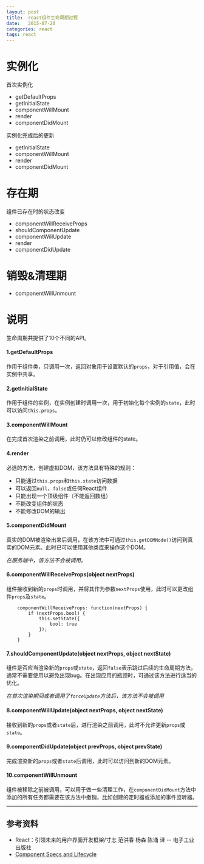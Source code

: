 ```yaml
---
layout: post
title:  react组件生命周期过程
date:   2015-07-20
categories: react
tags: react
---
```


# 实例化

首次实例化

- getDefaultProps
- getInitialState
- componentWillMount
- render
- componentDidMount

实例化完成后的更新

- getInitialState
- componentWillMount
- render
- componentDidMount

# 存在期

组件已存在时的状态改变

- componentWillReceiveProps
- shouldComponentUpdate
- componentWillUpdate
- render
- componentDidUpdate

# 销毁&清理期

- componentWillUnmount

# 说明

生命周期共提供了10个不同的API。

#### 1.getDefaultProps

作用于组件类，只调用一次，返回对象用于设置默认的`props`，对于引用值，会在实例中共享。

#### 2.getInitialState

作用于组件的实例，在实例创建时调用一次，用于初始化每个实例的`state`，此时可以访问`this.props`。

#### 3.componentWillMount

在完成首次渲染之前调用，此时仍可以修改组件的state。

#### 4.render

必选的方法，创建虚拟DOM，该方法具有特殊的规则：

- 只能通过`this.props`和`this.state`访问数据
- 可以返回`null`、`false`或任何React组件
- 只能出现一个顶级组件（不能返回数组）
- 不能改变组件的状态
- 不能修改DOM的输出

#### 5.componentDidMount

真实的DOM被渲染出来后调用，在该方法中可通过`this.getDOMNode()`访问到真实的DOM元素。此时已可以使用其他类库来操作这个DOM。

*在服务端中，该方法不会被调用。*

#### 6.componentWillReceiveProps(object nextProps)

组件接收到新的`props`时调用，并将其作为参数`nextProps`使用，此时可以更改组件`props`及`state`。

        componentWillReceiveProps: function(nextProps) {
            if (nextProps.bool) {
                this.setState({
                    bool: true
                });
            }
        }

#### 7.shouldComponentUpdate(object nextProps, object nextState)

组件是否应当渲染新的`props`或`state`，返回`false`表示跳过后续的生命周期方法，通常不需要使用以避免出现bug。在出现应用的瓶颈时，可通过该方法进行适当的优化。

*在首次渲染期间或者调用了`forceUpdate`方法后，该方法不会被调用*

#### 8.componentWillUpdate(object nextProps, object nextState)

接收到新的`props`或者`state`后，进行渲染之前调用，此时不允许更新`props`或`state`。

#### 9.componentDidUpdate(object prevProps, object prevState)

完成渲染新的`props`或者`state`后调用，此时可以访问到新的DOM元素。

#### 10.componentWillUnmount

组件被移除之前被调用，可以用于做一些清理工作，在`componentDidMount`方法中添加的所有任务都需要在该方法中撤销，比如创建的定时器或添加的事件监听器。

- - -


## 参考资料
* React：引领未来的用户界面开发框架/寸志 范洪春 杨森 陈涌 译 -- 电子工业出版社
* [Component Specs and Lifecycle](https://facebook.github.io/react/docs/component-specs.html)